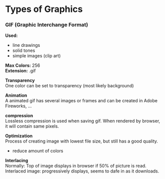 # Types of Graphics


### GIF (Graphic Interchange Format)

**Used:**

- line drawings
- solid tones
- simple images (clip art)

**Max Colors:** 256 <br>
**Extension:** .gif 

**Transparency** <br>
One color can be set to transparency (most likely background)

**Animation** <br>
A animated gif has several images or frames and can be created in Adobe Fireworks, ...

**compression** <br>
Lossless compression is used when saving gif. When rendered by browser, it will contain same pixels.

**Optimization** <br>
Process of creating image with lowest file size, but still has a good quality. 
- reduce amount of colors

**Interlacing** <br>
Normally: Top of image displays in browser if 50% of picture is read. 
Interlaced image: progressively displays, seems to dafe in as it downloads. 






